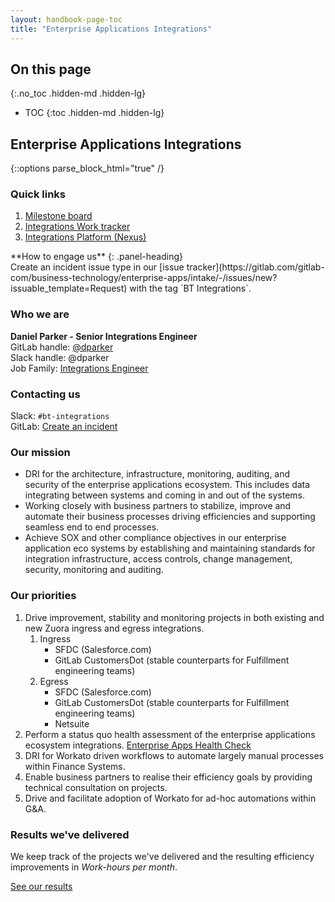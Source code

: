 ```yaml
---
layout: handbook-page-toc
title: "Enterprise Applications Integrations"
---
```


<link rel="stylesheet" type="text/css" href="/stylesheets/biztech.css" />

## On this page
{:.no_toc .hidden-md .hidden-lg}

- TOC
{:toc .hidden-md .hidden-lg}

## Enterprise Applications Integrations

{::options parse_block_html="true" /}

### Quick links
1. [Milestone board](https://gitlab.com/groups/gitlab-com/-/boards/1937586)
1. [Integrations Work tracker](https://gitlab.com/gitlab-com/business-technology/enterprise-apps/integrations/integrations-work/-/issues)
1. [Integrations Platform (Nexus)](https://gitlab.com/gitlab-com/business-technology/enterprise-apps/integrations/nexus)

<div class="panel panel-info">
**How to engage us**
{: .panel-heading}
<div class="panel-body">
Create an incident issue type in our [issue tracker](https://gitlab.com/gitlab-com/business-technology/enterprise-apps/intake/-/issues/new?issuable_template=Request) with the tag `BT Integrations`.
</div>
</div>

### Who we are

**Daniel Parker - Senior Integrations Engineer**  
GitLab handle: [@dparker](https://gitlab.com/dparker)  
Slack handle: @dparker  
Job Family: [Integrations Engineer](/job-families/finance/integrations-engineer/#senior-integrations-engineer)  

### Contacting us
Slack: `#bt-integrations`  
GitLab: [Create an incident](https://gitlab.com/gitlab-com/business-technology/enterprise-apps/intake/-/issues/new?issuable_template=Request)

### Our mission

- DRI for the architecture, infrastructure, monitoring, auditing, and security of the enterprise applications ecosystem.  This includes data integrating between systems and coming in and out of the systems.
- Working closely with business partners to stabilize, improve and automate their business processes driving efficiencies and supporting seamless end to end processes.
- Achieve SOX and other compliance objectives in our enterprise application eco systems by establishing and maintaining standards for integration infrastructure, access controls, change management, security, monitoring and auditing.

### Our priorities

1. Drive improvement, stability and monitoring projects in both existing and new Zuora ingress and egress integrations.
    1. Ingress
        - SFDC (Salesforce.com)
        - GitLab CustomersDot (stable counterparts for Fulfillment engineering teams)
    1. Egress
        - SFDC (Salesforce.com)
        - GitLab CustomersDot (stable counterparts for Fulfillment engineering teams)
        - Netsuite
1. Perform a status quo health assessment of the enterprise applications ecosystem integrations. [Enterprise Apps Health Check](health-check)
1. DRI for Workato driven workflows to automate largely manual processes within Finance Systems.
1. Enable business partners to realise their efficiency goals by providing technical consultation on projects.
1. Drive and facilitate adoption of Workato for ad-hoc automations within G&A.

### Results we've delivered

We keep track of the projects we've delivered and the resulting efficiency improvements in _Work-hours per month_.

[See our results](results)
